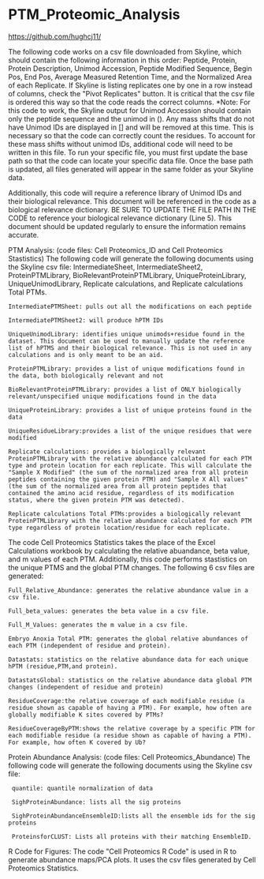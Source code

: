 # PTM_Proteomic_Analysis
https://github.com/hughcj11/

The following code works on a csv file downloaded from Skyline, which should contain the following information in this order: Peptide, Protein, Protein Description, Unimod Accession, Peptide Modified Sequence, Begin Pos, End Pos, Average Measured Retention Time, and the Normalized Area of each Replicate. If Skyline is listing replicates one by one in a row instead of columns, check the "Pivot Replicates" button. It is critical that the csv file is ordered this way so that the code reads the correct columns.
    *Note: For this code to work, the Skyline output for Unimod Accession should contain only the peptide sequence and the unimod in (). Any mass shifts that do not have Unimod IDs are displayed in [] and will be removed at this time. This is necessary so that the code can correctly count the residues. To account for these mass shifts without unimod IDs, additional code will need to be written in this file.
To run your specific file, you must first update the base path so that the code can locate your specific data file. Once the base path is updated, all files generated will appear in the same folder as your Skyline data.

Additionally, this code will require a reference library of Unimod IDs and their biological relevance. This document will be referenced in the code as a biological relevance dictionary. BE SURE TO UPDATE THE FILE PATH IN THE CODE to reference your biological relevance dictionary (Line 5). This document should be updated regularly to ensure the information remains accurate.


PTM Analysis: (code files: Cell Proteomics_ID and Cell Proteomics Stastistics)
The following code will generate the following documents using the Skyline csv file: IntermediateSheet, IntermediateSheet2, ProteinPTMLibrary, BioRelevantProteinPTMLibrary, UniqueProteinLibrary, UniqueUnimodLibrary, Replicate calculations, and Replicate calculations Total PTMs.
    
    IntermediatePTMSheet: pulls out all the modifications on each peptide
    
    IntermediatePTMSheet2: will produce hPTM IDs

    UniqueUnimodLibrary: identifies unique unimods+residue found in the dataset. This document can be used to manually update the reference list of hPTMS and their biological relevance. This is not used in any calculations and is only meant to be an aid.

    ProteinPTMLibrary: provides a list of unique modifications found in the data, both biologically relevant and not

    BioRelevantProteinPTMLibrary: provides a list of ONLY biologically relevant/unspecified unique modifications found in the data

    UniqueProteinLibrary: provides a list of unique proteins found in the data

    UniqueResidueLibrary:provides a list of the unique residues that were modified

    Replicate calculations: provides a biologically relevant ProteinPTMLibrary with the relative abundance calculated for each PTM type and protein location for each replicate. This will calculate the "Sample X Modified" (the sum of the normalized area from all protein peptides containing the given protein PTM) and "Sample X All values" (the sum of the normalized area from all protein peptides that contained the amino acid residue, regardless of its modification status, where the given protein PTM was detected). 

    Replicate calculations Total PTMs:provides a biologically relevant ProteinPTMLibrary with the relative abundance calculated for each PTM type regardless of protein location/residue for each replicate.


The code Cell Proteomics Statistics takes the place of the Excel Calculations workbook by calculating the relative abuandance, beta value, and m values of each PTM. Additionally, this code performs stastistics on the unique PTMS and the global PTM changes. The following 6 csv files are generated:

    Full_Relative_Abundance: generates the relative abundance value in a csv file.

    Full_beta_values: generates the beta value in a csv file.

    Full_M_Values: generates the m value in a csv file.

    Embryo Anoxia Total PTM: generates the global relative abundances of each PTM (independent of residue and protein). 

    Datastats: statistics on the relative abundance data for each unique hPTM (residue,PTM,and protein).

    DatastatsGlobal: statistics on the relative abundance data global PTM changes (independent of residue and protein)

    ResidueCoverage:the relative coverage of each modifiable residue (a residue shown as capable of having a PTM). For example, how often are globally modifiable K sites covered by PTMs?

    ResidueCoverageByPTM:shows the relative coverage by a specific PTM for each modifiable residue (a residue shown as capable of having a PTM). For example, how often K covered by Ub?


Protein Abundance Analysis: (code files: Cell Proteomics_Abundance)
 The following code will generate the following documents using the Skyline csv file:

     quantile: quantile normalization of data

     SighProteinAbundance: lists all the sig proteins 

     SighProteinAbundanceEnsembleID:lists all the ensemble ids for the sig proteins 

     ProteinsforCLUST: Lists all proteins with their matching EnsembleID.


R Code for Figures:
The code "Cell Proteomics R Code" is used in R to generate abundance maps/PCA plots. It uses the csv files generated by Cell Proteomics Statistics. 
